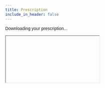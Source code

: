 ```yaml
---
title: Prescription
include_in_header: false
---
```

<script>
    window.onload = function redirect() {
        var redirectUrl = 'https://asia-south1-aurora-clinic-app.cloudfunctions.net/prescription?';
        var queryString = window.location.href.split('?')[1];
        if(queryString != null && queryString != undefined) {
            redirectUrl = redirectUrl + queryString; 
            document.getElementById('pdfView').src = redirectUrl;
        } else {
            window.location = 'https://auroraclinic.app/';
        }
    }
</script>
<p style="font-family:arial;">Downloading your prescription...</p>
<iframe id="pdfView" />
